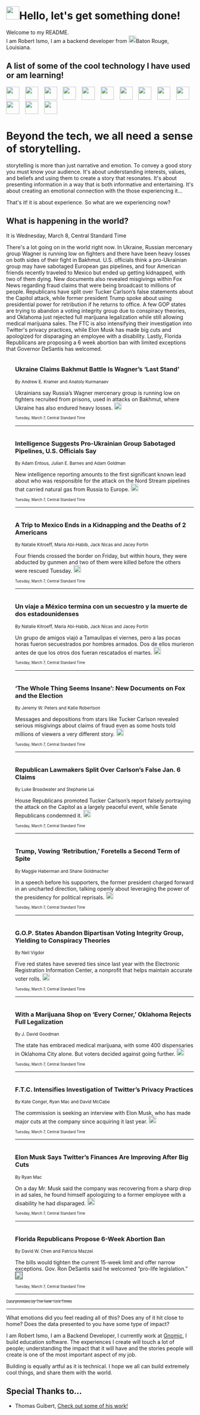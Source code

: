 <h1><img src="https://emojis.slackmojis.com/emojis/images/1643514375/3493/hot-coffee.gif?1643514375" width="35"/>Hello, let's get something done!</h1>

<p>Welcome to my README.<br/>
I am Robert Ismo, I am a backend developer from <img src="https://emojis.slackmojis.com/emojis/images/1638395689/50435/moulin_rouge.png?1638395689" width="20"/>Baton Rouge, Louisiana.</p>
<h2>A list of some of the cool technology I have used or am learning!</h2>
<p>
<img src="https://emojis.slackmojis.com/emojis/images/1643516091/21142/meow_bongotap.gif?1643516091" width="35" alt="">
<img src="https://img.shields.io/badge/Favorite%20Frontend%20Framework-SvelteKit-f83903" alt="">
<img src="https://img.shields.io/badge/Second%20Favorite-Vue-40b581" alt="">
<img src="https://img.shields.io/badge/Most%20Used%20Runtime-Nodejs-78b061" alt="">
<img src="https://emojis.slackmojis.com/emojis/images/1643517416/34482/fire.gif?1643517416" width="35" alt="">
<img src="https://img.shields.io/badge/Javascript%20But%20Better-Typescript-0078ca" alt="">
<img src="https://img.shields.io/badge/Favorite%20Language-Elixir-3e244d" alt="">
<img src="https://img.shields.io/badge/Containerize%20Everything-Docker-6ac9ef" alt="">
<img src="https://emojis.slackmojis.com/emojis/images/1643514596/5999/meow_party.gif?1643514596" width="35" alt="">
<img src="https://img.shields.io/badge/API%20Love%20Language-Graphql-de32a5" alt="">
<img src="https://img.shields.io/badge/Our%20Favorite%20Version%20Controller-Git-e94f33" alt="">
<img src="https://img.shields.io/badge/Favorite%20Database-Redis-d42d1d" alt="">
<img src="https://emojis.slackmojis.com/emojis/images/1643514559/5584/deployparrot.gif?1643514559" width="35" alt="">
<img src="https://img.shields.io/badge/Container%20Interstate-RabbitMQ-f66200" alt="">
<img src="https://img.shields.io/badge/Gotta%20Learn-Kubernetes-316adf" alt="">
<img src="https://img.shields.io/badge/Really%20Mature%20Now-WASM-654fef" alt="">
<img src="https://emojis.slackmojis.com/emojis/images/1666642497/61942/dance_vibe.gif?1666642497" width="35" alt="">
<img src="https://img.shields.io/badge/For%20My%20M1-ARM64-657d96" alt="">
<img src="https://img.shields.io/badge/Loving%20This%20So%20Much-TailwindCSS-17bcb5" alt="">
<img src="https://img.shields.io/badge/Cool%20Build%20Tool-Vite-f9cb24" alt="">
<img src="https://emojis.slackmojis.com/emojis/images/1669231376/62819/working-on-it.gif?1669231376" width="35" alt="">
<img src="https://img.shields.io/badge/Fun%20and%20Easy%20Database-MongoDB-5f8c49" alt="">
<img src="https://img.shields.io/badge/JS%20Life%20Support-NPM-c73737" alt="">
<img src="https://img.shields.io/badge/I%20Liked%20It-DynamoDB-0073b9" alt="">
<img src="https://emojis.slackmojis.com/emojis/images/1643514045/46/question.gif?1643514045" width="35" alt="">
<img src="https://img.shields.io/badge/cool-React-60d6f9" alt="">
<img src="https://img.shields.io/badge/Future%20Big%20Project-Lambda-f37e00" alt="">
<img src="https://img.shields.io/badge/NPM%20But%20Better-PNPM-f1aa07" alt="">
<img src="https://emojis.slackmojis.com/emojis/images/1643514943/9662/fbwow.gif?1643514943" width="35" alt="">
<img src="https://img.shields.io/badge/First%20Language-C-662079" alt="">
<img src="https://img.shields.io/badge/Where%20I%20Deploy%20Frontend-Vercel-000000" alt="">
<img src="https://img.shields.io/badge/Who%20Does%20not%20Want%20an%20App-Swift-f9492a" alt="">
<img src="https://emojis.slackmojis.com/emojis/images/1643514058/151/javascript.png?1643514058" width="35" alt="">
<img src="https://img.shields.io/badge/cool-Python-fbd542" alt="">
<img src="https://img.shields.io/badge/Favorite%20Something-Stripe-656cdc" alt="">
<img src="https://img.shields.io/badge/Of%20Course-HTML5-ed6327" alt="">
<img src="https://emojis.slackmojis.com/emojis/images/1660415405/60731/bomb.gif?1660415405" width="35" alt="">
<img src="https://img.shields.io/badge/hate-CSS-2964ec" alt="">
<img src="https://img.shields.io/badge/Learning-CircleCI-141215" alt="">
<img src="https://img.shields.io/badge/Learning-Rust-fbbb3b" alt="">
<img src="https://emojis.slackmojis.com/emojis/images/1660415397/60712/writing-hand.gif?1660415397" width="35" alt="">
<img src="https://img.shields.io/badge/Dev%20Browser%20of%20Choice-Firefox-cc4e26" alt="">
<img src="https://img.shields.io/badge/Recoverying%20From%20Windows-UNIX-1781e3" alt="">
<img src="https://img.shields.io/badge/LOVE-LogSeq-90c1c2" alt="">
<img src="https://emojis.slackmojis.com/emojis/images/1643514066/223/kirby.gif?1643514066" width="35" alt="">
<img src="https://img.shields.io/badge/Daily%20Driver-MacOS-e6e6e8" alt="">
<img src="https://img.shields.io/badge/Git%20Server-Github-000000" alt="">
<img src="https://img.shields.io/badge/enjoyable-EC2-f17428" alt="">
<img src="https://emojis.slackmojis.com/emojis/images/1643514239/2069/excited.gif?1643514239" width="35" alt="">
</p>
<h1>Beyond the tech, we all need a sense of storytelling.</h1>
<p>storytelling is more than just narrative and emotion. To convey a good story you must know your audience. It's about understanding interests, values, and beliefs and using them to create a story that resonates. It's about presenting information in a way that is both informative and entertaining. It's about creating an emotional connection with the those experiencing it...</p>
<p>That's it! it is about experience. So what are we experiencing now?</p>
<h2>What is happening in the world?</h2>
<p>It is Wednesday, March 8, Central Standard Time</p>
<p>
There&#39;s a lot going on in the world right now. In Ukraine, Russian mercenary group Wagner is running low on fighters and there have been heavy losses on both sides of their fight in Bakhmut. U.S. officials think a pro-Ukrainian group may have sabotaged European gas pipelines, and four American friends recently traveled to Mexico but ended up getting kidnapped, with two of them dying. New documents also revealed misgivings within Fox News regarding fraud claims that were being broadcast to millions of people. Republicans have split over Tucker Carlson’s false statements about the Capitol attack, while former president Trump spoke about using presidential power for retribution if he returns to office. A few GOP states are trying to abandon a voting integrity group due to conspiracy theories, and Oklahoma just rejected full marijuana legalization while still allowing medical marijuana sales. The FTC is also intensifying their investigation into Twitter&#39;s privacy practices, while Elon Musk has made big cuts and apologized for disparaging an employee with a disability. Lastly, Florida Republicans are proposing a 6 week abortion ban with limited exceptions that Governor DeSantis has welcomed.</p>
<ol>
<img src="https://img.shields.io/badge/-world-blue" alt="">
<h3>Ukraine Claims Bakhmut Battle Is Wagner’s ‘Last Stand’</h3>
<sub>By Andrew E. Kramer and Anatoly Kurmanaev</sub>
<p>Ukrainians say Russia’s Wagner mercenary group is running low on fighters recruited from prisons, used in attacks on Bakhmut, where Ukraine has also endured heavy losses.  <a href="https://nyti.ms/3mzYLeX"><img src="https://developer.nytimes.com/files/poweredby_nytimes_30b.png?v=1583354208352" height="20"></a></p>
<sub><sub>Tuesday, March 7, Central Standard Time</sub></sub>
<hr/>
<img src="https://img.shields.io/badge/-us-blue" alt="">
<h3>Intelligence Suggests Pro-Ukrainian Group Sabotaged Pipelines, U.S. Officials Say</h3>
<sub>By Adam Entous, Julian E. Barnes and Adam Goldman</sub>
<p>New intelligence reporting amounts to the first significant known lead about who was responsible for the attack on the Nord Stream pipelines that carried natural gas from Russia to Europe.  <a href="https://nyti.ms/3Yxnk9r"><img src="https://developer.nytimes.com/files/poweredby_nytimes_30b.png?v=1583354208352" height="20"></a></p>
<sub><sub>Tuesday, March 7, Central Standard Time</sub></sub>
<hr/>
<img src="https://img.shields.io/badge/-world-blue" alt="">
<h3>A Trip to Mexico Ends in a Kidnapping and the Deaths of 2 Americans</h3>
<sub>By Natalie Kitroeff, Maria Abi-Habib, Jack Nicas and Jacey Fortin</sub>
<p>Four friends crossed the border on Friday, but within hours, they were abducted by gunmen and two of them were killed before the others were rescued Tuesday.  <a href="https://nyti.ms/41LQzsh"><img src="https://developer.nytimes.com/files/poweredby_nytimes_30b.png?v=1583354208352" height="20"></a></p>
<sub><sub>Tuesday, March 7, Central Standard Time</sub></sub>
<hr/>
<img src="https://img.shields.io/badge/-espanol-blue" alt="">
<h3>Un viaje a México termina con un secuestro y la muerte de dos estadounidenses</h3>
<sub>By Natalie Kitroeff, Maria Abi-Habib, Jack Nicas and Jacey Fortin</sub>
<p>Un grupo de amigos viajó a Tamaulipas el viernes, pero a las pocas horas fueron secuestrados por hombres armados. Dos de ellos murieron antes de que los otros dos fueran rescatados el martes.  <a href="https://nyti.ms/3T2QPyX"><img src="https://developer.nytimes.com/files/poweredby_nytimes_30b.png?v=1583354208352" height="20"></a></p>
<sub><sub>Tuesday, March 7, Central Standard Time</sub></sub>
<hr/>
<img src="https://img.shields.io/badge/-business-blue" alt="">
<h3>‘The Whole Thing Seems Insane’: New Documents on Fox and the Election</h3>
<sub>By Jeremy W. Peters and Katie Robertson</sub>
<p>Messages and depositions from stars like Tucker Carlson revealed serious misgivings about claims of fraud even as some hosts told millions of viewers a very different story.  <a href="https://nyti.ms/3L0H7v7"><img src="https://developer.nytimes.com/files/poweredby_nytimes_30b.png?v=1583354208352" height="20"></a></p>
<sub><sub>Tuesday, March 7, Central Standard Time</sub></sub>
<hr/>
<img src="https://img.shields.io/badge/-us-blue" alt="">
<h3>Republican Lawmakers Split Over Carlson’s False Jan. 6 Claims</h3>
<sub>By Luke Broadwater and Stephanie Lai</sub>
<p>House Republicans promoted Tucker Carlson’s report falsely portraying the attack on the Capitol as a largely peaceful event, while Senate Republicans condemned it.  <a href="https://nyti.ms/3L5eBbF"><img src="https://developer.nytimes.com/files/poweredby_nytimes_30b.png?v=1583354208352" height="20"></a></p>
<sub><sub>Tuesday, March 7, Central Standard Time</sub></sub>
<hr/>
<img src="https://img.shields.io/badge/-us-blue" alt="">
<h3>Trump, Vowing ‘Retribution,’ Foretells a Second Term of Spite</h3>
<sub>By Maggie Haberman and Shane Goldmacher</sub>
<p>In a speech before his supporters, the former president charged forward in an uncharted direction, talking openly about leveraging the power of the presidency for political reprisals.  <a href="https://nyti.ms/3Zqzlih"><img src="https://developer.nytimes.com/files/poweredby_nytimes_30b.png?v=1583354208352" height="20"></a></p>
<sub><sub>Tuesday, March 7, Central Standard Time</sub></sub>
<hr/>
<img src="https://img.shields.io/badge/-us-blue" alt="">
<h3>G.O.P. States Abandon Bipartisan Voting Integrity Group, Yielding to Conspiracy Theories</h3>
<sub>By Neil Vigdor</sub>
<p>Five red states have severed ties since last year with the Electronic Registration Information Center, a nonprofit that helps maintain accurate voter rolls.  <a href="https://nyti.ms/3ZQ9GPM"><img src="https://developer.nytimes.com/files/poweredby_nytimes_30b.png?v=1583354208352" height="20"></a></p>
<sub><sub>Tuesday, March 7, Central Standard Time</sub></sub>
<hr/>
<img src="https://img.shields.io/badge/-us-blue" alt="">
<h3>With a Marijuana Shop on ‘Every Corner,’ Oklahoma Rejects Full Legalization</h3>
<sub>By J. David Goodman</sub>
<p>The state has embraced medical marijuana, with some 400 dispensaries in Oklahoma City alone. But voters decided against going further.  <a href="https://nyti.ms/3mvVmxG"><img src="https://developer.nytimes.com/files/poweredby_nytimes_30b.png?v=1583354208352" height="20"></a></p>
<sub><sub>Tuesday, March 7, Central Standard Time</sub></sub>
<hr/>
<img src="https://img.shields.io/badge/-technology-blue" alt="">
<h3>F.T.C. Intensifies Investigation of Twitter’s Privacy Practices</h3>
<sub>By Kate Conger, Ryan Mac and David McCabe</sub>
<p>The commission is seeking an interview with Elon Musk, who has made major cuts at the company since acquiring it last year.  <a href="https://nyti.ms/3yjal0z"><img src="https://developer.nytimes.com/files/poweredby_nytimes_30b.png?v=1583354208352" height="20"></a></p>
<sub><sub>Tuesday, March 7, Central Standard Time</sub></sub>
<hr/>
<img src="https://img.shields.io/badge/-business-blue" alt="">
<h3>Elon Musk Says Twitter’s Finances Are Improving After Big Cuts</h3>
<sub>By Ryan Mac</sub>
<p>On a day Mr. Musk said the company was recovering from a sharp drop in ad sales, he found himself apologizing to a former employee with a disability he had disparaged.  <a href="https://nyti.ms/3ykfBkt"><img src="https://developer.nytimes.com/files/poweredby_nytimes_30b.png?v=1583354208352" height="20"></a></p>
<sub><sub>Tuesday, March 7, Central Standard Time</sub></sub>
<hr/>
<img src="https://img.shields.io/badge/-us-blue" alt="">
<h3>Florida Republicans Propose 6-Week Abortion Ban</h3>
<sub>By David W. Chen and Patricia Mazzei</sub>
<p>The bills would tighten the current 15-week limit and offer narrow exceptions. Gov. Ron DeSantis said he welcomed “pro-life legislation.”  <a href=""><img src="https://developer.nytimes.com/files/poweredby_nytimes_30b.png?v=1583354208352" height="20"></a></p>
<sub><sub>Tuesday, March 7, Central Standard Time</sub></sub>
<hr/>
</ol>
<a href="https://developer.nytimes.com"><sub><sub>Data provided by The New York Times</sub></sub></a>
<hr/>
<p>What emotions did you feel reading all of this? Does any of it hit close to home? Does the data presented to you have some type of impact?</p>
<p>I am Robert Ismo, I am a Backend Developer, I currently work at <a href="https://gnomic.education/">Gnomic</a>, I build education software. The experiences I create will touch a lot of people; understanding the impact that it will have and the stories people will create is one of the most important aspect of my job.</p>
<p>Building is equally artful as it is technical. I hope we all can build extremely cool things, and share them with the world.</p>
<h2>Special Thanks to...</h2>
<ul>
<li>Thomas Guibert, <a href="https://github.com/thmsgbrt/thmsgbrt">Check out some of his work!</a></li>
</ul>